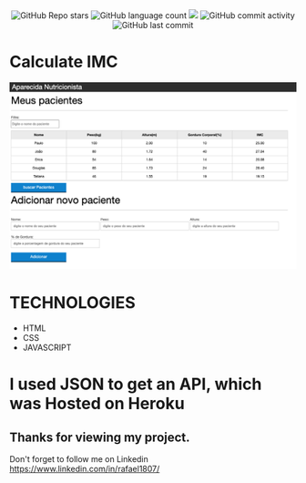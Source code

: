 
<div align="center"
  
![GitHub Repo stars](https://img.shields.io/github/stars/Rafa1807/calculo-imc)
![GitHub language count](https://img.shields.io/github/languages/count/Rafa1807/calculo-imc)
 <img src="https://img.shields.io/badge/%F0%9F%99%8F-Obrigado-blueviolet">
![GitHub commit activity](https://img.shields.io/github/commit-activity/w/Rafa1807/calculo-imc)
![GitHub last commit](https://img.shields.io/github/last-commit/Rafa1807/calculo-imc)

</div>


# Calculate IMC


<img src="./assets/index.png">


# TECHNOLOGIES

* HTML
* CSS
* JAVASCRIPT


# I used JSON to get an API, which was Hosted on Heroku


## Thanks for viewing my project.

Don't forget to follow me on Linkedin https://www.linkedin.com/in/rafael1807/


